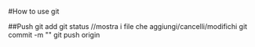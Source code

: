 #How to use git

##Push
git add <file che vuoi aggiungere>
git status //mostra i file che aggiungi/cancelli/modifichi
git commit -m "<messaggio>"
git push origin